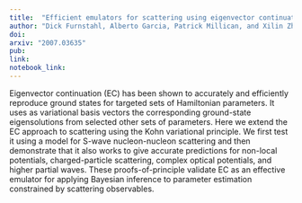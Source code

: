 ```yaml
---
title:  "Efficient emulators for scattering using eigenvector continuation"
author: "Dick Furnstahl, Alberto Garcia, Patrick Millican, and Xilin Zhang"
doi: 
arxiv: "2007.03635"
pub: 
link: 
notebook_link: 
---
```


Eigenvector continuation (EC) has been shown to accurately and efficiently reproduce ground states for targeted sets of Hamiltonian parameters. It uses as variational basis vectors the corresponding ground-state eigensolutions from selected other sets of parameters. Here we extend the EC approach to scattering using the Kohn variational principle. We first test it using a model for S-wave nucleon-nucleon scattering and then demonstrate that it also works to give accurate predictions for non-local potentials, charged-particle scattering, complex optical potentials, and higher partial waves. These proofs-of-principle validate EC as an effective emulator for applying Bayesian inference to parameter estimation constrained by scattering observables.